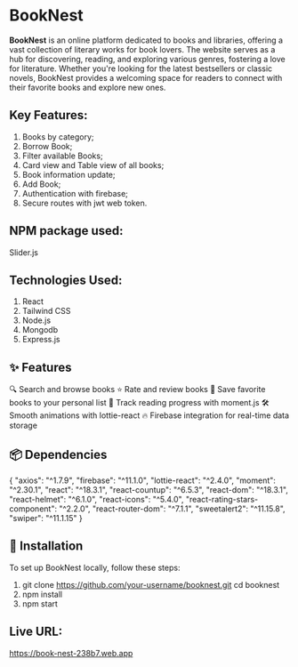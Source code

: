 # BookNest

**BookNest** is an online platform dedicated to books and libraries, offering a vast collection of literary works for book lovers. The website serves as a hub for discovering, reading, and exploring various genres, fostering a love for literature. Whether you're looking for the latest bestsellers or classic novels, BookNest provides a welcoming space for readers to connect with their favorite books and explore new ones.

## Key Features:

1. Books by category;
2. Borrow Book;
3. Filter available Books;
4. Card view and Table view of all books;
5. Book information update;
6. Add Book;
7. Authentication with firebase;
8. Secure routes with jwt web token.

## NPM package used:

Slider.js

## Technologies Used:
1. React
2. Tailwind CSS
3. Node.js
4. Mongodb
5. Express.js

## ✨ Features
🔍 Search and browse books
⭐ Rate and review books
📌 Save favorite books to your personal list
📅 Track reading progress with moment.js
🛠️ Smooth animations with lottie-react
🔥 Firebase integration for real-time data storage

## 📦 Dependencies

{
  "axios": "^1.7.9",
  "firebase": "^11.1.0",
  "lottie-react": "^2.4.0",
  "moment": "^2.30.1",
  "react": "^18.3.1",
  "react-countup": "^6.5.3",
  "react-dom": "^18.3.1",
  "react-helmet": "^6.1.0",
  "react-icons": "^5.4.0",
  "react-rating-stars-component": "^2.2.0",
  "react-router-dom": "^7.1.1",
  "sweetalert2": "^11.15.8",
  "swiper": "^11.1.15"
}

## 🔧 Installation

To set up BookNest locally, follow these steps:

1. git clone https://github.com/your-username/booknest.git
cd booknest
2. npm install
3. npm start

## Live URL:

https://book-nest-238b7.web.app
